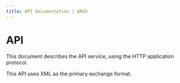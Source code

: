 ```yaml
---
title: API documentation | ARGO
---
```


# API

This document describes the API service, using the HTTP application protocol. 

This API uses XML as the primary exchange format.

